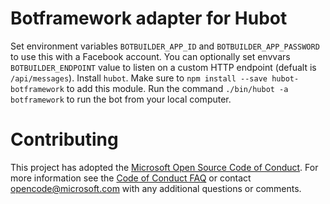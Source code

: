 # Botframework adapter for Hubot

Set environment variables `BOTBUILDER_APP_ID` and `BOTBUILDER_APP_PASSWORD` to use this with a Facebook account.
You can optionally set envvars `BOTBUILDER_ENDPOINT` value to listen on a custom HTTP endpoint (defualt is `/api/messages`).
Install `hubot`. Make sure to `npm install --save hubot-botframework` to add this module. 
Run the command `./bin/hubot -a botframework` to run the bot from your local computer.

# Contributing

This project has adopted the [Microsoft Open Source Code of Conduct](https://opensource.microsoft.com/codeofconduct/). For more information see the [Code of Conduct FAQ](https://opensource.microsoft.com/codeofconduct/faq/) or contact [opencode@microsoft.com](mailto:opencode@microsoft.com) with any additional questions or comments.
